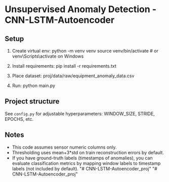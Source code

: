 # Unsupervised Anomaly Detection - CNN-LSTM-Autoencoder

## Setup
1. Create virtual env:
   python -m venv venv
   source venv/bin/activate   # or venv\Scripts\activate on Windows

2. Install requirements:
   pip install -r requirements.txt

3. Place dataset:
   proj/data/raw/equipment_anomaly_data.csv

4. Run:
   python main.py

## Project structure
See `config.py` for adjustable hyperparameters: WINDOW_SIZE, STRIDE, EPOCHS, etc.

## Notes
- This code assumes sensor numeric columns only.
- Thresholding uses mean+3*std on train reconstruction errors by default.
- If you have ground-truth labels (timestamps of anomalies), you can evaluate classification metrics by mapping window labels to timestamp labels (not included by default).
"# CNN-LSTM-Autoencoder_proj" 
"# CNN-LSTM-Autoencoder_proj" 
